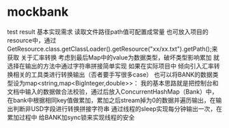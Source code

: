 # mockbank
test result
基本实现需求
读取文件路径path值可配置成常量 也可放入项目的resource中，通过GetResource.class.getClassLoader().getResource("xx/xx.txt").getPath();来获取
关于汇率转换 考虑到最后Map中的value为数据类型，破坏类型影响累加 就选择在输出的方法中通过字符串拼接简单实现 如果在实际项目中 倾向引入汇率转换相关的工具类进行转换输出（否者要手写很多case）
也可以将BANK的数据类型设为map<string,map<BigInteger,double>>：
我的基本思路就是把控制台和文档中输入的数据做合法校验，通过后放入ConcurrentHashMap（Bank）中，在bank中根据相同key值做累加，累加之后stream掉为0的数据并遍历输出，在输出判断非USD字段进行转换拼接字符串
通过线程的sleep实现每分钟输出一次，在累加过程中 给BANK加sync锁来实现线程的安全
